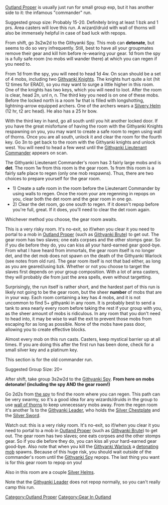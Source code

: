 [Outland Proper](:Category:Outland_Proper.md "wikilink") is usually just
run for small group exp, but it has another side to it: the infamous
"commander" run.

Suggested group size: Probably 15-20. Definitely bring at least 1 bzk
and 1 prs. Area casters will love this run. A wizard/druid with wall of
thorns will also be immensely helpful in case of bad luck with repops.

From shift, go 3s2w2d to the Githyanki Spy. This mob can **detonate**,
but seems to do so very infrequently. Still, best to have all your
groupmates remove their gear and kill him before re-wearing your gear.
1d from the spy is a fully safe room (no mobs will wander there) at
which you can regen if you need to.

From 1d from the spy, you will need to head 1d 4w. On scan should be a
set of 4 mobs, including two [Githyanki
Knights](Githyanki_Knights "wikilink"). The knights hurt quite a lot
(hit 12 times for ERAD), so you may want to surge a little higher in
this room. One of the knights has two keys, which you will need to loot.
After the room is clear, head 2n, unl n, n. The third key you need is on
one of these mobs. Before the locked north is a room 1w that is filled
with longshotting, lightning-arrow equipped archers. One of the archers
wears a [Silvery Helm](Silvery_Helm "wikilink") (12 hr, t2 arc head). He
also has a 25 hr bow.

With the third key in hand, go all south until you hit another locked
door. If you have the great misfortune of having the room with the
Githyanki Knights respawning on you, you may want to create a safe room
to regen using wall of thorns. Once you are all south, unlock it and
clear the room for the fourth key. Go 3n to get back to the room with
the Githyanki knights and unlock west. You will need to head a few west
until the [Githyanki Lieutenant
Commander](Githyanki_Lieutenant_Commander "wikilink") appears on scan.

The Githyanki Lieutenant Commander's room has 3 fairly large mobs and is
**det**. The room 1w from this room is the gear room. 1s from this room
is a fairly safe place to regen (only one mob respawns). Thus, there are
two choices to prepare yourself for the gear room.

-   1\) Create a safe room in the room before the Lieutenant Commander
    by using walls to regen. Once the room your are regenning in repops
    on you, clear both the det room and the gear room in one go.
-   2\) Clear the det room, go one south to regen. If it doesn't repop
    before you're full, great. If it does, you'll need to clear the det
    room again.

Whichever method you choose, the gear room awaits.

This is a very risky room. It's no-exit, so if/when you clear it you
need to portal to a mob in [Outland
Proper](:Category:Outland_Proper.md "wikilink") (such as [Githyanki
Brute](Githyanki_Brute "wikilink")) to get out. The gear room has two
slaves; one eats corpses and the other stomps gear. So if you die before
they do, you can kiss all your hard-earned gear good-bye. From what I
have heard from immortals, the gear room itself is no longer det, and
the det mob does not spawn on the death of the Githyanki Warlock (see
notes from old run). The gear room itself is not that bad either, as
long as you are geared/using bzk. Whether or not you choose to target
the slaves first depends on your group composition. With a lot of area
casters, they will probably die from just the area spells, even without
targetting.

Surprisingly, the run itself is rather short, and the hardest part of
this run is likely not going to be the gear room, but the sheer
**number** of mobs that are in your way. Each room containing a key has
4 mobs, and it is not uncommon to find 5+ githyanki in any room. It is
probably best to send a tank to area nearly every room before taking the
rest if your group with you, as the sheer amount of mobs is ridiculous.
In any room that you don't need to head into, it may be wise to wall the
exit to prevent those mobs from escaping for as long as possible. None
of the mobs have pass door, allowing you to create effective blocks.

Almost every mob on this run casts. Casters, keep mystical barrier up at
all times. If you are doing this after the first run has been done,
check for a small silver key and a platinum key.

This section is for the old commander run.

Suggested Group Size: 20+

After shift, take group 3s2w2d to the [Githyanki
Spy](Githyanki_Spy "wikilink"). **From here on mobs detonate! (including
the spy AND the gear room!)**

Go 2d2s from [the spy](Githyanki_Spy.md "wikilink") to find the room
where you can regen. This path can be very swarmy, so it's a good idea
for any wizards/druids in the group to use [wall of
thorns](Wall_Of_Thorns.md "wikilink") to keep unnecessary mobs away.
From the regen room it's another 1s to the [Githyanki
Leader](Githyanki_Leader "wikilink"), who holds the [Silver
Chestplate](Silver_Chestplate "wikilink") and the [Silver
Sword](Silver_Sword "wikilink").

Watch out: this is a very risky room. It's no-exit, so if/when you clear
it you need to portal to a mob in [Outland
Proper](:Category:Outland_Proper.md "wikilink") (such as [Githyanki
Brute](Githyanki_Brute "wikilink")) to get out. The gear room has two
slaves; one eats corpses and the other stomps gear. So if you die before
they do, you can kiss all your hard-earned gear good-bye. Also note that
when you kill the [Githyanki Warlock](Githyanki_Warlock "wikilink") a
[detonating mob](Darkest_Of_Shades.md "wikilink") spawns. Because of
this huge risk, you should wait outside of the commander's room until
the [Githyanki Spy](Githyanki_Spy "wikilink") repops. The last thing you
want is for this gear room to repop on you!

Also in this room are a couple [Silver Helms](Silver_Helm "wikilink").

Note that the [Githyanki Leader](Githyanki_Leader "wikilink") does not
repop normally, so you can't really camp this run.

[Category:Outland Proper](Category:Outland_Proper "wikilink")
[Category:Gear In Outland](Category:Gear_In_Outland "wikilink")
